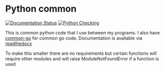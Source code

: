# Python common

[![Documentation Status](https://readthedocs.org/projects/cyb3rjak3-common/badge/?version=latest)](https://common-py.docs.jwhite.network/en/latest/?badge=latest) [![Python Checking](https://github.com/Cyb3r-Jak3/common-python/actions/workflows/python.yml/badge.svg)](https://github.com/Cyb3r-Jak3/common-python/actions/workflows/python.yml)

This is common python code that I use between my programs. I also have [common-go](https://github.com/Cyb3r-Jak3/common-go) for common go code.
Documentation is available via [readthedocs](https://common-py.docs.jwhite.network)

To make this smaller there are no requirements but certain functions will require other modules and will raise ModuleNotFoundError if a function is used

